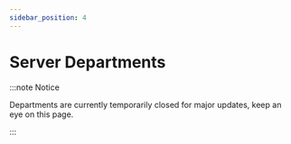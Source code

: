 ```yaml
---
sidebar_position: 4
---
```


# Server Departments

:::note Notice

Departments are currently temporarily closed for major updates, keep an eye on this page.

:::
